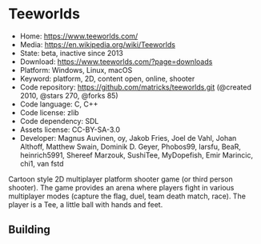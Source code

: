 # Teeworlds

- Home: https://www.teeworlds.com/
- Media: https://en.wikipedia.org/wiki/Teeworlds
- State: beta, inactive since 2013
- Download: https://www.teeworlds.com/?page=downloads
- Platform: Windows, Linux, macOS
- Keyword: platform, 2D, content open, online, shooter
- Code repository: https://github.com/matricks/teeworlds.git (@created 2010, @stars 270, @forks 85)
- Code language: C, C++
- Code license: zlib
- Code dependency: SDL
- Assets license: CC-BY-SA-3.0
- Developer: Magnus Auvinen, oy, Jakob Fries, Joel de Vahl, Johan Althoff, Matthew Swain, Dominik D. Geyer, Phobos99, larsfu, BeaR, heinrich5991, Shereef Marzouk, SushiTee, MyDopefish, Emir Marincic, chi1, van fstd

Cartoon style 2D multiplayer platform shooter game (or third person shooter).
The game provides an arena where players fight in various multiplayer modes (capture the flag, duel, team death match, race). The player is a Tee, a little ball with hands and feet.

## Building

